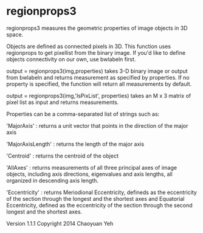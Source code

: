 # regionprops3
regionprops3 measures the geometric properties of image objects in 3D space.

Objects are defined as connected pixels in 3D. This function 
uses regionprops to get pixellist from the binary image. If you'd like
to define objects connectivity on our own, use bwlabeln first. 

output = regionprops3(img,properties) takes 3-D binary image or output 
from bwlabeln and returns measurement as specified by properties. If no
property is specified, the function will return all measurements by 
default.

output = regionprops3(img,'IsPixList', properties) takes an M x 3 matrix of
pixel list as input and returns measurements. 

Properties can be a comma-separated list of strings such as: 

'MajorAxis' : returns a unit vector that points in the
direction of the major axis

'MajorAxisLength' : returns the length of the major axis

'Centroid' : returns the centroid of the object

'AllAxes' : returns measurements of all three principal axes of image
objects, including axis directions, eigenvalues and axis lengths, all
organized in descending axis length. 

'Eccentricity' : returns Meriodional Eccentricity, defineds as the 
eccentricity of the section through the longest and the shortest axes
and Equatorial Eccentricity, defined as the eccentricity of the 
section through the second longest and the shortest axes. 

Version 1.1.1
Copyright 2014 Chaoyuan Yeh
